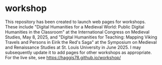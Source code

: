 # workshop
This repository has been created to launch web pages for workshops. These include "Digital Humanities for a Medieval World: Public Digital Humanities in the Classroom" at the International Congress on Medieval Studies, May 8, 2025, and "Digital Humanities for Teaching: Mapping Viking Travels and Persons in Eirik the Red's Saga" at the Symposium on Medieval and Renaissance Studies at St. Louis University in June 2025. I may subsequently update it to add pages for other workshops as appropriate.
For the live site, see https://haggis78.github.io/workshop/
